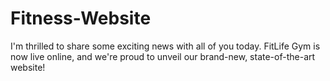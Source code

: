 # Fitness-Website
I'm thrilled to share some exciting news with all of you today. FitLife Gym is now live online, and we're proud to unveil our brand-new, state-of-the-art website!
